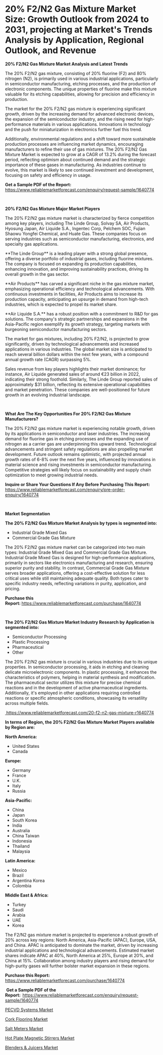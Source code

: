 <p><h1>20% F2/N2 Gas Mixture Market Size: Growth Outlook from 2024 to 2031, projecting at Market's Trends Analysis by Application, Regional Outlook, and Revenue</h1></p><p><strong>20% F2/N2 Gas Mixture Market Analysis and Latest Trends</strong></p>
<p><p>The 20% F2/N2 gas mixture, consisting of 20% fluorine (F2) and 80% nitrogen (N2), is primarily used in various industrial applications, particularly in semiconductor manufacturing, etching processes, and the production of electronic components. The unique properties of fluorine make this mixture valuable for its etching capabilities, allowing for precision and efficiency in production.</p><p>The market for the 20% F2/N2 gas mixture is experiencing significant growth, driven by the increasing demand for advanced electronic devices, the expansion of the semiconductor industry, and the rising need for high-performance materials in various applications. Innovations in technology and the push for miniaturization in electronics further fuel this trend.</p><p>Additionally, environmental regulations and a shift toward more sustainable production processes are influencing market dynamics, encouraging manufacturers to refine their use of gas mixtures. The 20% F2/N2 Gas Mixture Market is expected to grow at a CAGR of 13.2% during the forecast period, reflecting optimism about continued demand and the strategic importance of these gases in manufacturing. As industries continue to evolve, this market is likely to see continued investment and development, focusing on safety and efficiency in usage.</p></p>
<p><strong>Get a Sample PDF of the Report:&nbsp;</strong> <a href="https://www.reliablemarketforecast.com/enquiry/request-sample/1640774?utm_campaign=1283&utm_medium=2&utm_source=Github&utm_content=ia&utm_term=25092024&utm_id=20-f2n2-gas-mixture">https://www.reliablemarketforecast.com/enquiry/request-sample/1640774</a></p>
<p>&nbsp;</p>
<p><strong>20% F2/N2 Gas Mixture Major Market Players</strong></p>
<p><p>The 20% F2/N2 gas mixture market is characterized by fierce competition among key players, including The Linde Group, Solvay SA, Air Products, Hyosung Japan, Air Liquide S.A., Ingentec Corp, Pelchem SOC, Fujian Shaowu Yongfei Chemical, and Huate Gas. These companies focus on serving industries such as semiconductor manufacturing, electronics, and specialty gas applications.</p><p>**The Linde Group** is a leading player with a strong global presence, offering a diverse portfolio of industrial gases, including fluorine mixtures. The company is focused on expanding its production capabilities, enhancing innovation, and improving sustainability practices, driving its overall growth in the gas sector.</p><p>**Air Products** has carved a significant niche in the gas mixture market, emphasizing operational efficiency and technological advancements. With continuous investments in facilities, Air Products aims to increase its production capacity, anticipating an upsurge in demand from high-tech industries, which is expected to propel its market share.</p><p>**Air Liquide S.A.** has a robust position with a commitment to R&D for gas solutions. The company's strategic partnerships and expansions in the Asia-Pacific region exemplify its growth strategy, targeting markets with burgeoning semiconductor manufacturing sectors.</p><p>The market for gas mixtures, including 20% F2/N2, is projected to grow significantly, driven by technological advancements and increased applications in various industries. The global market size is anticipated to reach several billion dollars within the next few years, with a compound annual growth rate (CAGR) surpassing 5%.</p><p>Sales revenue from key players highlights their market dominance; for instance, Air Liquide generated sales of around €23 billion in 2022, indicating their strong foothold. Similarly, The Linde Group reported sales of approximately $31 billion, reflecting its extensive operational capabilities and market penetration. These companies are well-positioned for future growth in an evolving industrial landscape.</p></p>
<p>&nbsp;</p>
<p><strong>What Are The Key Opportunities For 20% F2/N2 Gas Mixture Manufacturers?</strong></p>
<p><p>The 20% F2/N2 gas mixture market is experiencing notable growth, driven by its applications in semiconductor and laser industries. The increasing demand for fluorine gas in etching processes and the expanding use of nitrogen as a carrier gas are underpinning this upward trend. Technological advancements and stringent safety regulations are also propelling market development. Future outlook remains optimistic, with projected annual growth rates of 6-8% over the next five years, influenced by innovations in material science and rising investments in semiconductor manufacturing. Competitive strategies will likely focus on sustainability and supply chain optimization to meet growing industrial needs.</p></p>
<p><strong>Inquire or Share Your Questions If Any Before Purchasing This Report:</strong> <a href="https://www.reliablemarketforecast.com/enquiry/pre-order-enquiry/1640774?utm_campaign=1283&utm_medium=2&utm_source=Github&utm_content=ia&utm_term=25092024&utm_id=20-f2n2-gas-mixture">https://www.reliablemarketforecast.com/enquiry/pre-order-enquiry/1640774</a></p>
<p>&nbsp;</p>
<p><strong>Market Segmentation</strong></p>
<p><strong>The 20% F2/N2 Gas Mixture Market Analysis by types is segmented into:</strong></p>
<p><ul><li>Industrial Grade Mixed Gas</li><li>Commercial Grade Gas Mixture</li></ul></p>
<p><p>The 20% F2/N2 gas mixture market can be categorized into two main types: Industrial Grade Mixed Gas and Commercial Grade Gas Mixture. Industrial Grade Mixed Gas is designed for high-performance applications, primarily in sectors like electronics manufacturing and research, ensuring superior purity and stability. In contrast, Commercial Grade Gas Mixture serves broader applications, offering a cost-effective solution for less critical uses while still maintaining adequate quality. Both types cater to specific industry needs, reflecting variations in purity, application, and pricing.</p></p>
<p><strong>Purchase this Report:&nbsp;</strong><a href="https://www.reliablemarketforecast.com/purchase/1640774?utm_campaign=1283&utm_medium=2&utm_source=Github&utm_content=ia&utm_term=25092024&utm_id=20-f2n2-gas-mixture">https://www.reliablemarketforecast.com/purchase/1640774</a></p>
<p>&nbsp;</p>
<p><strong>The 20% F2/N2 Gas Mixture Market Industry Research by Application is segmented into:</strong></p>
<p><ul><li>Semiconductor Processing</li><li>Plastic Processing</li><li>Pharmaceutical</li><li>Other</li></ul></p>
<p><p>The 20% F2/N2 gas mixture is crucial in various industries due to its unique properties. In semiconductor processing, it aids in etching and cleaning delicate microelectronic components. In plastic processing, it enhances the characteristics of polymers, helping in material synthesis and modification. The pharmaceutical sector utilizes this mixture for precise chemical reactions and in the development of active pharmaceutical ingredients. Additionally, it's employed in other applications requiring controlled reactions or specific atmospheric conditions, showcasing its versatility across multiple fields.</p></p>
<p><a href="https://www.reliablemarketforecast.com/20-f2-n2-gas-mixture-r1640774?utm_campaign=1283&utm_medium=2&utm_source=Github&utm_content=ia&utm_term=25092024&utm_id=20-f2n2-gas-mixture">&nbsp;https://www.reliablemarketforecast.com/20-f2-n2-gas-mixture-r1640774</a></p>
<p><strong>In terms of Region, the 20% F2/N2 Gas Mixture Market Players available by Region are:</strong></p>
<p>
    <p> <strong> North America: </strong>
        <ul>
            <li>United States</li>
            <li>Canada</li>
        </ul>
        </p> 
    <p> <strong> Europe: </strong>
        <ul>
            <li>Germany</li>
            <li>France</li>
            <li>U.K.</li>
            <li>Italy</li>
            <li>Russia</li>
        </ul>
        </p> 
    <p> <strong> Asia-Pacific: </strong>
        <ul>
            <li>China</li>
            <li>Japan</li>
            <li>South Korea</li>
            <li>India</li>
            <li>Australia</li>
            <li>China Taiwan</li>
            <li>Indonesia</li>
            <li>Thailand</li>
            <li>Malaysia</li>
        </ul>
        </p> 
    <p> <strong> Latin America: </strong>
        <ul>
            <li>Mexico</li>
            <li>Brazil</li>
            <li>Argentina Korea</li>
            <li>Colombia</li>
        </ul>
        </p> 
    <p> <strong> Middle East & Africa: </strong>
        <ul>
            <li>Turkey</li>
            <li>Saudi</li>
            <li>Arabia</li>
            <li>UAE</li>
            <li>Korea</li>
        </ul>
    </p>
    </p>
<p><p>The F2/N2 gas mixture market is projected to experience a robust growth of 20% across key regions: North America, Asia-Pacific (APAC), Europe, USA, and China. APAC is anticipated to dominate the market, driven by increasing industrial applications and technological advancements. Estimated market shares indicate APAC at 40%, North America at 25%, Europe at 20%, and China at 15%. Collaboration among industry players and rising demand for high-purity gases will further bolster market expansion in these regions.</p></p>
<p><strong>Purchase this Report: </strong><a href="https://www.reliablemarketforecast.com/purchase/1640774?utm_campaign=1283&utm_medium=2&utm_source=Github&utm_content=ia&utm_term=25092024&utm_id=20-f2n2-gas-mixture">https://www.reliablemarketforecast.com/purchase/1640774</a></p>
<p>&nbsp;<strong>Get a Sample PDF of the Report:&nbsp;&nbsp;</strong><a href="https://www.reliablemarketforecast.com/enquiry/request-sample/1640774?utm_campaign=1283&utm_medium=2&utm_source=Github&utm_content=ia&utm_term=25092024&utm_id=20-f2n2-gas-mixture">https://www.reliablemarketforecast.com/enquiry/request-sample/1640774</a></p>
<p><strong></strong></p>
<p><p><a href="https://www.linkedin.com/pulse/pecvd-systems-market-size-growing-cagr-9-report-covers-analysis-ghs3e?trackingId=SJhWr2gZSdqK4AuB9qqNng%3D%3D&utm_campaign=1283&utm_medium=2&utm_source=Github&utm_content=ia&utm_term=25092024&utm_id=20-f2n2-gas-mixture">PECVD Systems Market</a></p><p><a href="https://issuu.com/reportprime-2/docs/cork-flooring-market-size-2030.pptx_adc67f3a25bcd2?utm_campaign=1283&utm_medium=2&utm_source=Github&utm_content=ia&utm_term=25092024&utm_id=20-f2n2-gas-mixture">Cork Flooring Market</a></p><p><a href="https://www.linkedin.com/pulse/market-forecast-global-salt-meters-trends-impact-analysis-2024-i7yze?trackingId=gcStOS5eRsOc70sUYIRSMA%3D%3D&utm_campaign=1283&utm_medium=2&utm_source=Github&utm_content=ia&utm_term=25092024&utm_id=20-f2n2-gas-mixture">Salt Meters Market</a></p><p><a href="https://www.linkedin.com/pulse/global-hot-plate-magnetic-stirrers-industry-analysis-report-nlcje?trackingId=bCUHAmjoT4u6OvmsvofPSQ%3D%3D&utm_campaign=1283&utm_medium=2&utm_source=Github&utm_content=ia&utm_term=25092024&utm_id=20-f2n2-gas-mixture">Hot Plate Magnetic Stirrers Market</a></p><p><a href="https://issuu.com/reportprime-2/docs/blenders-juicers-market-size-2030.p_000da3a5d1bc1a?utm_campaign=1283&utm_medium=2&utm_source=Github&utm_content=ia&utm_term=25092024&utm_id=20-f2n2-gas-mixture">Blenders & Juicers Market</a></p></p>